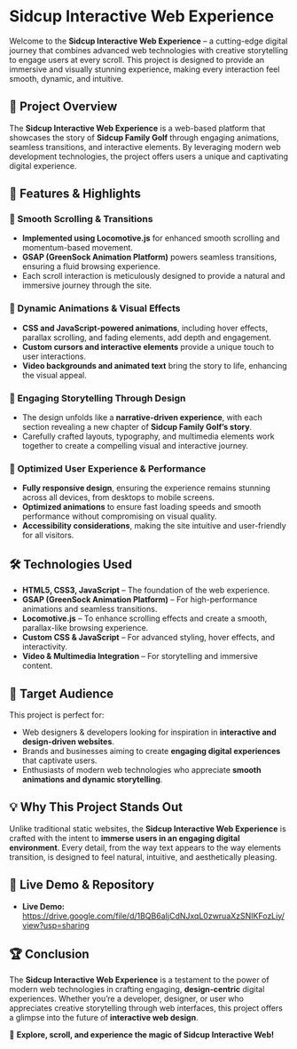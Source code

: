 # Sidcup Interactive Web Experience

Welcome to the **Sidcup Interactive Web Experience** – a cutting-edge digital journey that combines advanced web technologies with creative storytelling to engage users at every scroll. This project is designed to provide an immersive and visually stunning experience, making every interaction feel smooth, dynamic, and intuitive.

## 🌟 Project Overview
The **Sidcup Interactive Web Experience** is a web-based platform that showcases the story of **Sidcup Family Golf** through engaging animations, seamless transitions, and interactive elements. By leveraging modern web development technologies, the project offers users a unique and captivating digital experience.

## 🚀 Features & Highlights
### 🔹 Smooth Scrolling & Transitions
- **Implemented using Locomotive.js** for enhanced smooth scrolling and momentum-based movement.
- **GSAP (GreenSock Animation Platform)** powers seamless transitions, ensuring a fluid browsing experience.
- Each scroll interaction is meticulously designed to provide a natural and immersive journey through the site.

### 🔹 Dynamic Animations & Visual Effects
- **CSS and JavaScript-powered animations**, including hover effects, parallax scrolling, and fading elements, add depth and engagement.
- **Custom cursors and interactive elements** provide a unique touch to user interactions.
- **Video backgrounds and animated text** bring the story to life, enhancing the visual appeal.

### 🔹 Engaging Storytelling Through Design
- The design unfolds like a **narrative-driven experience**, with each section revealing a new chapter of **Sidcup Family Golf’s story**.
- Carefully crafted layouts, typography, and multimedia elements work together to create a compelling visual and interactive journey.

### 🔹 Optimized User Experience & Performance
- **Fully responsive design**, ensuring the experience remains stunning across all devices, from desktops to mobile screens.
- **Optimized animations** to ensure fast loading speeds and smooth performance without compromising on visual quality.
- **Accessibility considerations**, making the site intuitive and user-friendly for all visitors.

## 🛠️ Technologies Used
- **HTML5, CSS3, JavaScript** – The foundation of the web experience.
- **GSAP (GreenSock Animation Platform)** – For high-performance animations and seamless transitions.
- **Locomotive.js** – To enhance scrolling effects and create a smooth, parallax-like browsing experience.
- **Custom CSS & JavaScript** – For advanced styling, hover effects, and interactivity.
- **Video & Multimedia Integration** – For storytelling and immersive content.

## 🎯 Target Audience
This project is perfect for:
- Web designers & developers looking for inspiration in **interactive and design-driven websites**.
- Brands and businesses aiming to create **engaging digital experiences** that captivate users.
- Enthusiasts of modern web technologies who appreciate **smooth animations and dynamic storytelling**.

## 💡 Why This Project Stands Out
Unlike traditional static websites, the **Sidcup Interactive Web Experience** is crafted with the intent to **immerse users in an engaging digital environment**. Every detail, from the way text appears to the way elements transition, is designed to feel natural, intuitive, and aesthetically pleasing.

## 🔗 Live Demo & Repository
- **Live Demo:** https://drive.google.com/file/d/1BQB6aIjCdNJxqL0zwruaXzSNIKFozLiy/view?usp=sharing

## 🏆 Conclusion
The **Sidcup Interactive Web Experience** is a testament to the power of modern web technologies in crafting engaging, **design-centric** digital experiences. Whether you’re a developer, designer, or user who appreciates creative storytelling through web interfaces, this project offers a glimpse into the future of **interactive web design**.

🚀 **Explore, scroll, and experience the magic of Sidcup Interactive Web!**

